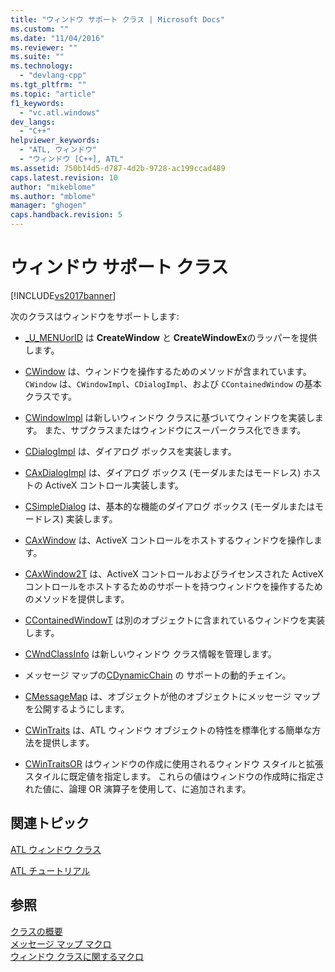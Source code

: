 ```yaml
---
title: "ウィンドウ サポート クラス | Microsoft Docs"
ms.custom: ""
ms.date: "11/04/2016"
ms.reviewer: ""
ms.suite: ""
ms.technology: 
  - "devlang-cpp"
ms.tgt_pltfrm: ""
ms.topic: "article"
f1_keywords: 
  - "vc.atl.windows"
dev_langs: 
  - "C++"
helpviewer_keywords: 
  - "ATL, ウィンドウ"
  - "ウィンドウ [C++], ATL"
ms.assetid: 750b14d5-d787-4d2b-9728-ac199ccad489
caps.latest.revision: 10
author: "mikeblome"
ms.author: "mblome"
manager: "ghogen"
caps.handback.revision: 5
---
```

# ウィンドウ サポート クラス
[!INCLUDE[vs2017banner](../assembler/inline/includes/vs2017banner.md)]

次のクラスはウィンドウをサポートします:  
  
-   [\_U\_MENUorID](../atl/reference/u-menuorid-class.md) は **CreateWindow** と **CreateWindowEx**のラッパーを提供します。  
  
-   [CWindow](../atl/reference/cwindow-class.md) は、ウィンドウを操作するためのメソッドが含まれています。  `CWindow` は、`CWindowImpl`、`CDialogImpl`、および `CContainedWindow` の基本クラスです。  
  
-   [CWindowImpl](../Topic/CWindowImpl%20Class.md) は新しいウィンドウ クラスに基づいてウィンドウを実装します。  また、サブクラスまたはウィンドウにスーパークラス化できます。  
  
-   [CDialogImpl](../Topic/CDialogImpl%20Class.md) は、ダイアログ ボックスを実装します。  
  
-   [CAxDialogImpl](../Topic/CAxDialogImpl%20Class.md) は、ダイアログ ボックス \(モーダルまたはモードレス\) ホストの ActiveX コントロール実装します。  
  
-   [CSimpleDialog](../atl/reference/csimpledialog-class.md) は、基本的な機能のダイアログ ボックス \(モーダルまたはモードレス\) 実装します。  
  
-   [CAxWindow](../atl/reference/caxwindow-class.md) は、ActiveX コントロールをホストするウィンドウを操作します。  
  
-   [CAxWindow2T](../Topic/CAxWindow2T%20Class.md) は、ActiveX コントロールおよびライセンスされた ActiveX コントロールをホストするためのサポートを持つウィンドウを操作するためのメソッドを提供します。  
  
-   [CContainedWindowT](../Topic/CContainedWindowT%20Class.md) は別のオブジェクトに含まれているウィンドウを実装します。  
  
-   [CWndClassInfo](../atl/reference/cwndclassinfo-class.md) は新しいウィンドウ クラス情報を管理します。  
  
-   メッセージ マップの[CDynamicChain](../atl/reference/cdynamicchain-class.md) の サポートの動的チェイン。  
  
-   [CMessageMap](../atl/reference/cmessagemap-class.md) は、オブジェクトが他のオブジェクトにメッセージ マップを公開するようにします。  
  
-   [CWinTraits](../atl/reference/cwintraits-class.md) は、ATL ウィンドウ オブジェクトの特性を標準化する簡単な方法を提供します。  
  
-   [CWinTraitsOR](../atl/reference/cwintraitsor-class.md) はウィンドウの作成に使用されるウィンドウ スタイルと拡張スタイルに既定値を指定します。  これらの値はウィンドウの作成時に指定された値に、論理 OR 演算子を使用して、に追加されます。  
  
## 関連トピック  
 [ATL ウィンドウ クラス](../Topic/ATL%20Window%20Classes.md)  
  
 [ATL チュートリアル](../Topic/Active%20Template%20Library%20\(ATL\)%20Tutorial.md)  
  
## 参照  
 [クラスの概要](../atl/atl-class-overview.md)   
 [メッセージ マップ マクロ](../atl/reference/message-map-macros-atl.md)   
 [ウィンドウ クラスに関するマクロ](../atl/reference/window-class-macros.md)